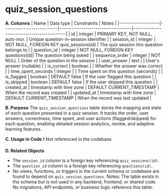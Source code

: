 # quiz_session_questions

**A. Columns**
| Name               | Data type                  | Constraints                        | Notes                                      |
|--------------------|---------------------------|------------------------------------|--------------------------------------------|
| id                 | integer                   | PRIMARY KEY, NOT NULL, auto-incr.  | Unique question-in-session identifier      |
| session_id         | integer                   | NOT NULL, FOREIGN KEY quiz_sessions(id) | The quiz session this question belongs to |
| question_id        | integer                   | NOT NULL, FOREIGN KEY questions(id)| The question being asked                   |
| sequence_order     | integer                   | NOT NULL                           | Order of the question in the session       |
| user_answer        | text                      |                                    | User's answer (nullable)                   |
| is_correct         | boolean                   |                                    | Whether the answer was correct             |
| time_spent_seconds | integer                   |                                    | Time spent on this question (seconds)      |
| is_flagged         | boolean                   | DEFAULT false                      | If the user flagged this question          |
| is_skipped         | boolean                   | DEFAULT false                      | If the user skipped this question          |
| created_at         | timestamp with time zone  | DEFAULT CURRENT_TIMESTAMP          | When the record was created                |
| updated_at         | timestamp with time zone  | DEFAULT CURRENT_TIMESTAMP          | When the record was last updated           |

**B. Purpose**
The `quiz_session_questions` table stores the mapping and state of each question presented in a quiz session. It tracks the order, user answers, correctness, time spent, and user actions (flagged/skipped) for each question, enabling detailed session analytics, review, and adaptive learning features.

**C. Usage in Code**
❗ Not referenced in the codebase.

**D. Related Objects**
- The `session_id` column is a foreign key referencing `quiz_sessions(id)`.
- The `question_id` column is a foreign key referencing `questions(id)`.
- No views, functions, or triggers in the current schema or codebase are found to depend on `quiz_session_questions`.
Notes:
The table exists in the schema but is not used in any backend, frontend, or shared code.
No migrations, API endpoints, or business logic reference this table.